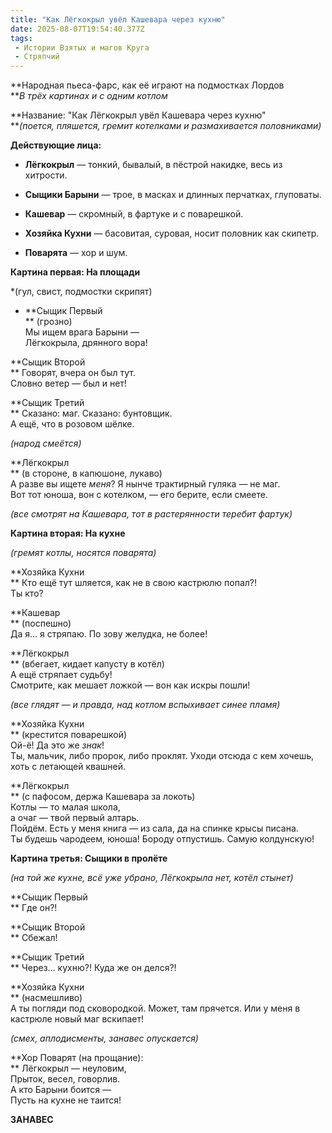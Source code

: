 ```yaml
---
title: "Как Лёгкокрыл увёл Кашевара через кухню"
date: 2025-08-07T19:54:40.377Z
tags:
 - Истории Взятых и магов Круга
 - Стряпчий
---
```


**Народная пьеса-фарс, как её играют на подмостках Лордов  
***В трёх картинах и с одним котлом*

**Название: "Как Лёгкокрыл увёл Кашевара через кухню"  
***(поется, пляшется, гремит котелками и размахивается половниками)*

**Действующие лица:**

-   **Лёгкокрыл** — тонкий, бывалый, в пёстрой накидке, весь из
 хитрости.

-   **Сыщики Барыни** — трое, в масках и длинных перчатках, глуповаты.

-   **Кашевар** — скромный, в фартуке и с поварешкой.

-   **Хозяйка Кухни** — басовитая, суровая, носит половник как скипетр.

-   **Поварята** — хор и шум.

**Картина первая: На площади**

*(гул, свист, подмостки скрипят)  
* **Сыщик Первый  
** (грозно)  
Мы ищем врага Барыни —  
Лёгкокрыла, дрянного вора!

**Сыщик Второй  
** Говорят, вчера он был тут.  
Словно ветер — был и нет!

**Сыщик Третий  
** Сказано: маг. Сказано: бунтовщик.  
А ещё, что в розовом шёлке.

*(народ смеётся)*

**Лёгкокрыл  
** (в стороне, в капюшоне, лукаво)  
А разве вы ищете *меня*? Я нынче трактирный гуляка — не маг.  
Вот тот юноша, вон с котелком, — его берите, если смеете.

*(все смотрят на Кашевара, тот в растерянности теребит фартук)*

**Картина вторая: На кухне**

*(гремят котлы, носятся поварята)*

**Хозяйка Кухни  
** Кто ещё тут шляется, как не в свою кастрюлю попал?!  
Ты кто?

**Кашевар  
** (поспешно)  
Да я... я стряпаю. По зову желудка, не более!

**Лёгкокрыл  
** (вбегает, кидает капусту в котёл)  
А ещё стряпает судьбу!  
Смотрите, как мешает ложкой — вон как искры пошли!

*(все глядят — и правда, над котлом вспыхивает синее пламя)*

**Хозяйка Кухни  
** (крестится поварешкой)  
Ой-ё! Да это же *знак*!  
Ты, мальчик, либо пророк, либо проклят. Уходи отсюда с кем хочешь, хоть
с летающей квашней.

**Лёгкокрыл  
** (с пафосом, держа Кашевара за локоть)  
Котлы — то малая школа,  
а очаг — твой первый алтарь.  
Пойдём. Есть у меня книга — из сала, да на спинке крысы писана.  
Ты будешь чародеем, юноша! Бороду отпустишь. Самую колдунскую!

**Картина третья: Сыщики в пролёте**

*(на той же кухне, всё уже убрано, Лёгкокрыла нет, котёл стынет)*

**Сыщик Первый  
** Где он?!

**Сыщик Второй  
** Сбежал!

**Сыщик Третий  
** Через… кухню?! Куда же он делся?!

**Хозяйка Кухни  
** (насмешливо)  
А ты погляди под сковородкой. Может, там прячется. Или у меня в кастрюле
новый маг вскипает!

*(смех, аплодисменты, занавес опускается)*

**Хор Поварят (на прощание):  
** Лёгкокрыл — неуловим,  
Прыток, весел, говорлив.  
А кто Барыни боится —  
Пусть на кухне не таится!

**ЗАНАВЕС**
